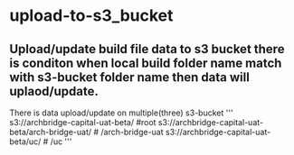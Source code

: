 # upload-to-s3_bucket

Upload/update build file data to s3 bucket there is conditon when local build folder name match with s3-bucket folder name then data will uplaod/update. 
----------------------------------------------------------------------------------------------------------------------

There is data upload/update on multiple(three) s3-bucket 
'''
    s3://archbridge-capital-uat-beta/                          #root
    s3://archbridge-capital-uat-beta/arch-bridge-uat/          # /arch-bridge-uat
    s3://archbridge-capital-uat-beta/uc/                       # /uc
'''